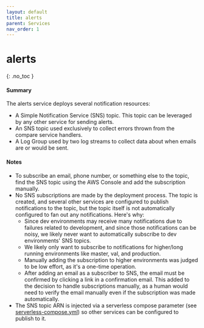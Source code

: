 ```yaml
---
layout: default
title: alerts
parent: Services
nav_order: 1
---
```


# alerts
{: .no_toc }

#### Summary

The alerts service deploys several notification resources:
- A Simple Notification Service (SNS) topic.  This topic can be leveraged by any other service for sending alerts.
- An SNS topic used exclusively to collect errors thrown from the compare service handlers.
- A Log Group used by two log streams to collect data about when emails are or would be sent.


#### Notes

- To subscribe an email, phone number, or something else to the topic, find the SNS topic using the AWS Console and add the subscription manually.
- No SNS subscriptions are made by the deployment process. The topic is created, and several other services are configured to publish notifications to the topic, but the topic itself is not automatically configured to fan out any notifications. Here's why:
  - Since dev environments may receive many notifications due to failures related to development, and since those notifications can be noisy, we likely never want to automatically subscribe to dev environments' SNS topics.
  - We likely only want to subscribe to notifications for higher/long running environments like master, val, and production.
  - Manually adding the subscription to higher environments was judged to be low effort, as it's a one-time operation.
  - After adding an email as a subscriber to SNS, the email must be confirmed by clicking a link in a confirmation email. This added to the decision to handle subscriptions manually, as a human would need to verify the email manually even if the subscription was made automatically.
- The SNS topic ARN is injected via a serverless compose parameter (see [serverless-compose.yml](../blob/master/serverless-compose.yml)) so other services can be configured to publish to it.